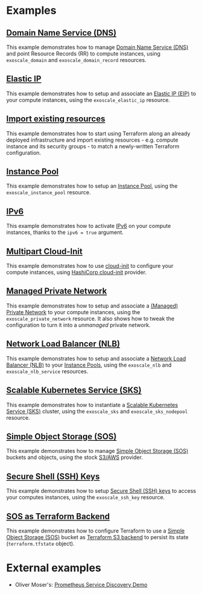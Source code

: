# Examples

## [Domain Name Service (DNS)](./dns)

This example demonstrates how to manage
[Domain Name Service (DNS)](https://community.exoscale.com/documentation/dns/)
and point Resource Records (RR) to compute instances, using `exoscale_domain` and
`exoscale_domain_record` resources.

## [Elastic IP](./elastic-ip)

This example demonstrates how to setup and associate an
[Elastic IP (EIP)](https://community.exoscale.com/documentation/compute/eip/)
to your compute instances, using the `exoscale_elastic_ip` resource.

## [Import existing resources](./import-resources)

This example demonstrates how to start using Terraform along an already deployed infrastructure and
import existing resources - e.g. compute instance and its security groups - to match a newly-written
Terraform configuration.

## [Instance Pool](./instance-pool)

This example demonstrates how to setup an
[Instance Pool](https://community.exoscale.com/documentation/compute/instance-pools/),
using the `exoscale_instance_pool` resource.

## [IPv6](./ipv6)

This example demonstrates how to activate
[IPv6](https://community.exoscale.com/documentation/compute/ipv6/)
on your compute instances, thanks to the `ipv6 = true` argument.

## [Multipart Cloud-Init](./multipart-cloud-init)

This example demonstrates how to use [cloud-init](http://cloudinit.readthedocs.io/)
to configure your compute instances, using
[HashiCorp cloud-init](https://registry.terraform.io/providers/hashicorp/cloudinit/) provider.

## [Managed Private Network](./managed-private-network)

This example demonstrates how to setup and associate a
[(Managed) Private Network](https://community.exoscale.com/documentation/compute/private-networks/)
to your compute instances, using the `exoscale_private_network` resource.
It also shows how to tweak the configuration to turn it into a _unmanaged_ private network.

## [Network Load Balancer (NLB)](./nlb)

This example demonstrates how to setup and associate a
[Network Load Balancer (NLB)](https://community.exoscale.com/documentation/compute/network-load-balancer/)
to your [Instance Pools](https://community.exoscale.com/documentation/compute/instance-pools/),
using the `exoscale_nlb` and `exoscale_nlb_service` resources.

## [Scalable Kubernetes Service (SKS)](./sks)

This example demonstrates how to instantiate a
[Scalable Kubernetes Service (SKS)](https://community.exoscale.com/documentation/sks/) cluster,
using the `exoscale_sks` and `exoscale_sks_nodepool` resource.

## [Simple Object Storage (SOS)](./sos)

This example demonstrates how to manage
[Simple Object Storage (SOS)](https://community.exoscale.com/documentation/storage/)
buckets and objects, using the stock
[S3/AWS](https://registry.terraform.io/providers/hashicorp/aws/) provider.

## [Secure Shell (SSH) Keys](./ssh-keys)

This example demonstrates how to setup
[Secure Shell (SSH) keys](https://community.exoscale.com/documentation/compute/ssh-keypairs/)
to access your computes instances, using the `exoscale_ssh_key` resource.

## [SOS as Terraform Backend](./sos-backend)

This example demonstrates how to configure Terraform to use a
[Simple Object Storage (SOS)](https://community.exoscale.com/documentation/storage/) bucket
as [Terraform S3 backend](https://www.terraform.io/docs/backends/types/s3.html)
to persist its state (`terraform.tfstate` object).


# External examples

- Oliver Moser's: [Prometheus Service Discovery Demo](https://github.com/olmoser/infracoders-reloaded)
